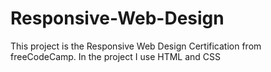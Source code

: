 # Responsive-Web-Design

This project is the Responsive Web Design Certification from freeCodeCamp. In the project I use HTML and CSS 
